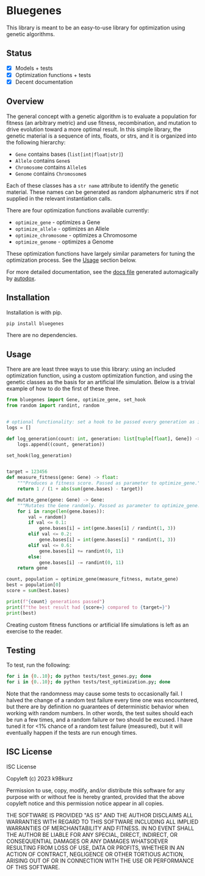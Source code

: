 # Bluegenes

This library is meant to be an easy-to-use library for optimization using
genetic algorithms.

## Status

- [x] Models + tests
- [x] Optimization functions + tests
- [x] Decent documentation

## Overview

The general concept with a genetic algorithm is to evaluate a population for
fitness (an arbitrary metric) and use fitness, recombination, and mutation to
drive evolution toward a more optimal result. In this simple library, the
genetic material is a sequence of ints, floats, or strs, and it is organized
into the following hierarchy:

- `Gene` contains bases (`list[int|float|str]`)
- `Allele` contains `Gene`s
- `Chromosome` contains `Allele`s
- `Genome` contains `Chromosome`s

Each of these classes has a `str name` attribute to identify the genetic
material. These names can be generated as random alphanumeric strs if not
supplied in the relevant instantiation calls.

There are four optimization functions available currently:

- `optimize_gene` - optimizes a Gene
- `optimize_allele` - optimizes an Allele
- `optimize_chromosome` - optimizes a Chromosome
- `optimize_genome` - optimizes a Genome

These optimization functions have largely similar parameters for tuning the
optimization process. See the [Usage](#Usage) section below.

For more detailed documentation, see the
[docs file](https://github.com/k98kurz/bluegenes-python/blob/master/dox.md)
generated automagically by [autodox](https://pypi.org/project/autodox).

## Installation

Installation is with pip.

```bash
pip install bluegenes
```

There are no dependencies.

## Usage

There are are least three ways to use this library: using an included
optimization function, using a custom optimization function, and using the
genetic classes as the basis for an artificial life simulation. Below is a
trivial example of how to do the first of these three.

```python
from bluegenes import Gene, optimize_gene, set_hook
from random import randint, random


# optional functionality: set a hook to be passed every generation as it completes
logs = []

def log_generation(count: int, generation: list[tuple[float], Gene]) -> None:
    logs.append((count, generation))

set_hook(log_generation)


target = 123456
def measure_fitness(gene: Gene) -> float:
    """Produces a fitness score. Passed as parameter to optimize_gene."""
    return 1 / (1 + abs(sum(gene.bases) - target))

def mutate_gene(gene: Gene) -> Gene:
    """Mutates the Gene randomly. Passed as parameter to optimize_gene."""
    for i in range(len(gene.bases)):
        val = random()
        if val <= 0.1:
            gene.bases[i] = int(gene.bases[i] / randint(1, 3))
        elif val <= 0.2:
            gene.bases[i] = int(gene.bases[i] * randint(1, 3))
        elif val <= 0.6:
            gene.bases[i] += randint(0, 11)
        else:
            gene.bases[i] -= randint(0, 11)
    return gene

count, population = optimize_gene(measure_fitness, mutate_gene)
best = population[0]
score = sum(best.bases)

print(f"{count} generations passed")
print(f"the best result had {score=} compared to {target=}")
print(best)
```

Creating custom fitness functions or artificial life simulations is left as an
exercise to the reader.

## Testing

To test, run the following:

```bash
for i in {0..10}; do python tests/test_genes.py; done
for i in {0..10}; do python tests/test_optimization.py; done
```

Note that the randomness may cause some tests to occasionally fail. I halved the
change of a random test failure every time one was encountered, but there are by
definition no guarantees of deterministic behavior when working with random
numbers. In other words, the test suites should each be run a few times, and a
random failure or two should be excused. I have tuned it for <1% chance of a
random test failure (measured), but it will eventually happen if the tests are
run enough times.

## ISC License

ISC License

Copyleft (c) 2023 k98kurz

Permission to use, copy, modify, and/or distribute this software
for any purpose with or without fee is hereby granted, provided
that the above copyleft notice and this permission notice appear in
all copies.

THE SOFTWARE IS PROVIDED "AS IS" AND THE AUTHOR DISCLAIMS ALL
WARRANTIES WITH REGARD TO THIS SOFTWARE INCLUDING ALL IMPLIED
WARRANTIES OF MERCHANTABILITY AND FITNESS. IN NO EVENT SHALL THE
AUTHOR BE LIABLE FOR ANY SPECIAL, DIRECT, INDIRECT, OR
CONSEQUENTIAL DAMAGES OR ANY DAMAGES WHATSOEVER RESULTING FROM LOSS
OF USE, DATA OR PROFITS, WHETHER IN AN ACTION OF CONTRACT,
NEGLIGENCE OR OTHER TORTIOUS ACTION, ARISING OUT OF OR IN
CONNECTION WITH THE USE OR PERFORMANCE OF THIS SOFTWARE.

